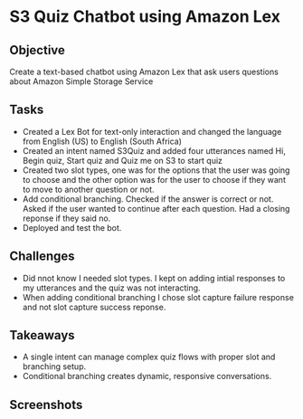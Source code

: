 # S3 Quiz Chatbot using Amazon Lex

## Objective
Create a text-based chatbot using Amazon Lex that ask users questions about Amazon Simple Storage Service

## Tasks
- Created a Lex Bot for text-only interaction and changed the language from English (US) to English (South Africa)
- Created an intent named S3Quiz and added four utterances named Hi, Begin quiz, Start quiz and Quiz me on S3 to start quiz
- Created two slot types, one was for the options that the user was going to choose and the other option was for the user to choose if they want to move to another question or not. 
- Add conditional branching. Checked if the answer is correct or not. Asked if the user wanted to continue after each question. Had a closing reponse if they said no.
- Deployed and test the bot. 

## Challenges
- Did nnot know I needed slot types. I kept on adding intial responses to my utterances and the quiz was not interacting. 
- When adding conditional branching I chose slot capture failure response and not slot capture success reponse. 

## Takeaways
- A single intent can manage complex quiz flows with proper slot and branching setup.
- Conditional branching creates dynamic, responsive conversations.

## Screenshots

